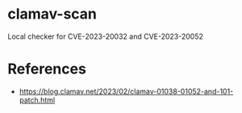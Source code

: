 # clamav-scan

Local checker for CVE-2023-20032 and CVE-2023-20052

# References

* https://blog.clamav.net/2023/02/clamav-01038-01052-and-101-patch.html
